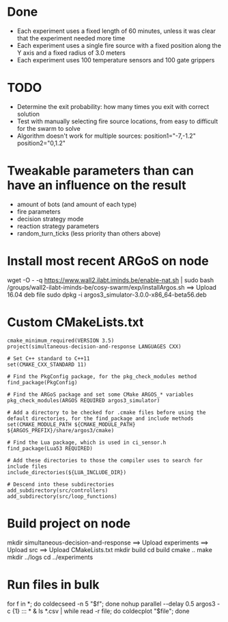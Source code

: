 # Done
- Each experiment uses a fixed length of 60 minutes, unless it was clear that the experiment needed more time
- Each experiment uses a single fire source with a fixed position along the Y axis and a fixed radius of 3.0 meters
- Each experiment uses 100 temperature sensors and 100 gate grippers

# TODO
- Determine the exit probability: how many times you exit with correct solution
- Test with manually selecting fire source locations, from easy to difficult for the swarm to solve
- Algorithm doesn't work for multiple sources: position1="-7,-1.2" position2="0,1.2"

# Tweakable parameters than can have an influence on the result
- amount of bots (and amount of each type)
- fire parameters
- decision strategy mode
- reaction strategy parameters
- random_turn_ticks (less priority than others above)










# Install most recent ARGoS on node
wget -O - -q https://www.wall2.ilabt.iminds.be/enable-nat.sh | sudo bash
/groups/wall2-ilabt-iminds-be/cosy-swarm/exp/installArgos.sh
==> Upload 16.04 deb file
sudo dpkg -i argos3_simulator-3.0.0-x86_64-beta56.deb

# Custom CMakeLists.txt
```
cmake_minimum_required(VERSION 3.5)
project(simultaneous-decision-and-response LANGUAGES CXX)

# Set C++ standard to C++11
set(CMAKE_CXX_STANDARD 11)

# Find the PkgConfig package, for the pkg_check_modules method
find_package(PkgConfig)

# Find the ARGoS package and set some CMake ARGOS_* variables
pkg_check_modules(ARGOS REQUIRED argos3_simulator)

# Add a directory to be checked for .cmake files before using the default directories, for the find_package and include methods
set(CMAKE_MODULE_PATH ${CMAKE_MODULE_PATH} ${ARGOS_PREFIX}/share/argos3/cmake)

# Find the Lua package, which is used in ci_sensor.h
find_package(Lua53 REQUIRED)

# Add these directories to those the compiler uses to search for include files
include_directories(${LUA_INCLUDE_DIR})

# Descend into these subdirectories
add_subdirectory(src/controllers)
add_subdirectory(src/loop_functions)
```

# Build project on node
mkdir simultaneous-decision-and-response
==> Upload experiments
==> Upload src
==> Upload CMakeLists.txt
mkdir build
cd build
cmake ..
make
mkdir ../logs
cd ../experiments

# Run files in bulk
for f in *; do coldecseed -n 5 "$f"; done
nohup parallel --delay 0.5 argos3 -c {1} ::: * &
ls *.csv | while read -r file; do coldecplot "$file"; done